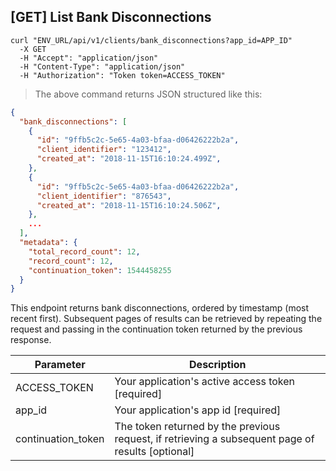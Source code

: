 ## [GET] List Bank Disconnections

```shell
curl "ENV_URL/api/v1/clients/bank_disconnections?app_id=APP_ID"
  -X GET
  -H "Accept": "application/json"
  -H "Content-Type": "application/json"
  -H "Authorization": "Token token=ACCESS_TOKEN"
```
> The above command returns JSON structured like this:

```json
{
  "bank_disconnections": [
    {
      "id": "9ffb5c2c-5e65-4a03-bfaa-d06426222b2a",
      "client_identifier": "123412",
      "created_at": "2018-11-15T16:10:24.499Z",
    },
    {
      "id": "9ffb5c2c-5e65-4a03-bfaa-d06426222b2a",
      "client_identifier": "876543",
      "created_at": "2018-11-15T16:10:24.506Z",
    },
    ...
  ],
  "metadata": {
    "total_record_count": 12,
    "record_count": 12,
    "continuation_token": 1544458255
  }
}
```

This endpoint returns bank disconnections, ordered by timestamp (most recent first). Subsequent pages of results can be retrieved by repeating the request and passing in the continuation token returned by the previous response.

Parameter | Description
--------- | -----------
ACCESS_TOKEN | Your application's active access token [required]
app_id | Your application's app id [required]
continuation_token | The token returned by the previous request, if retrieving a subsequent page of results [optional]
